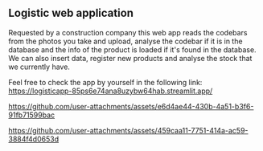 ## Logistic web application
Requested by a construction company this web app reads the codebars from the photos you take and upload, analyse the codebar if it is in the database and the info of the product is loaded if it's found in the database.
We can also insert data, register new products and analyse the stock that we currently have.

Feel free to check the app by yourself in the following link:
https://logisticapp-85ps6e74ana8uzybw64hab.streamlit.app/


https://github.com/user-attachments/assets/e6d4ae44-430b-4a51-b3f6-91fb71599bac

https://github.com/user-attachments/assets/459caa11-7751-414a-ac59-3884f4d0653d

